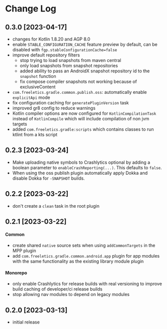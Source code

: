 Change Log
==========

## 0.3.0 **[2023-04-17]**

- changes for Kotlin 1.8.20 and AGP 8.0
- enable `STABLE_CONFIGURATION_CACHE` feature preview by default, can be disabled with `fgp.stableConfigurationCache=false`
- improve default repository filters
  - stop trying to load snapshots from maven central
  - only load snapshots from snapshot repositories
  - added ability to pass an AndroidX snapshot repository id to the `snapshot` function
  - fix compose compiler snapshots not working because of exclusiveContent 
- `com.freeletics.gradle.common.publish.oss`: automatically enable `explicitApi` mode
- fix configuration caching for `generatePluginVersion` task
- improved gr8 config to reduce warnings 
- Kotlin compiler options are now configured for `KotlinCompilationTask` instead of `KotlinCompile`
  which will include compilation of non jvm targets
- added `com.freeletics.gradle:scripts` which contains classes to run ktlint from a kts script


## 0.2.3 **[2023-03-24]**

- Make uploading native symbols to Crashlytics optional by adding a boolean parameter to `enableCrashReporting(...)`. This
  defaults to `false`.
- When using the oss publish plugin automatically apply Dokka and disable Dokka for `-SNAPSHOT` builds.


## 0.2.2 **[2023-03-22]**

- don't create a `clean` task in the root plugin


## 0.2.1 **[2023-03-22]**

#### Common

- create shared `native` source sets when using `addCommonTargets` in the MPP plugin
- add `com.freeletics.gradle.common.android.app` plugin for app modules with the same functionality as the existing library module plugin

#### Monorepo

- only enable Crashlytics for release builds with real versioning to improve build caching of developer/ci release builds
- stop allowing nav modules to depend on legacy modules


## 0.2.0 **[2023-03-13]**

- initial release
